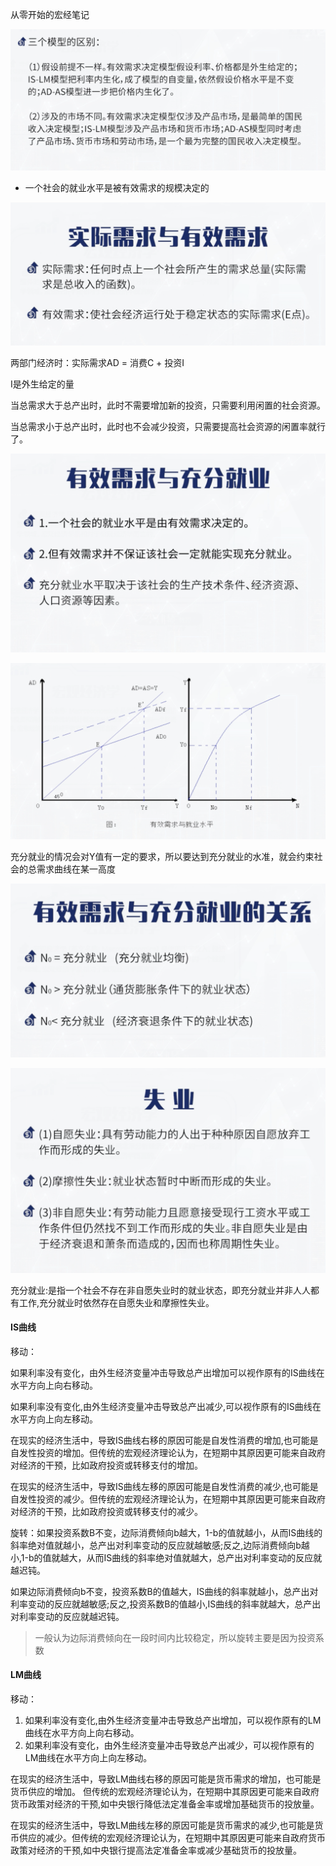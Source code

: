 从零开始的宏经笔记

![image-20231105085819399](%E4%BB%8E%E9%9B%B6%E5%BC%80%E5%A7%8B%E7%9A%84%E5%AE%8F%E7%BB%8F%E7%AC%94%E8%AE%B0/image-20231105085819399.png)

- 一个社会的就业水平是被有效需求的规模决定的

![image-20231105090216356](%E4%BB%8E%E9%9B%B6%E5%BC%80%E5%A7%8B%E7%9A%84%E5%AE%8F%E7%BB%8F%E7%AC%94%E8%AE%B0/image-20231105090216356.png)

两部门经济时：实际需求AD = 消费C + 投资I

I是外生给定的量

当总需求大于总产出时，此时不需要增加新的投资，只需要利用闲置的社会资源。

当总需求小于总产出时，此时也不会减少投资，只需要提高社会资源的闲置率就行了。

![image-20231105090524053](%E4%BB%8E%E9%9B%B6%E5%BC%80%E5%A7%8B%E7%9A%84%E5%AE%8F%E7%BB%8F%E7%AC%94%E8%AE%B0/image-20231105090524053.png)

![image-20231105090652819](%E4%BB%8E%E9%9B%B6%E5%BC%80%E5%A7%8B%E7%9A%84%E5%AE%8F%E7%BB%8F%E7%AC%94%E8%AE%B0/image-20231105090652819.png)

充分就业的情况会对Y值有一定的要求，所以要达到充分就业的水准，就会约束社会的总需求曲线在某一高度

![image-20231105090846888](%E4%BB%8E%E9%9B%B6%E5%BC%80%E5%A7%8B%E7%9A%84%E5%AE%8F%E7%BB%8F%E7%AC%94%E8%AE%B0/image-20231105090846888.png)

![image-20231105091027643](%E4%BB%8E%E9%9B%B6%E5%BC%80%E5%A7%8B%E7%9A%84%E5%AE%8F%E7%BB%8F%E7%AC%94%E8%AE%B0/image-20231105091027643.png)

充分就业:是指一个社会不存在非自愿失业时的就业状态，即充分就业并非人人都有工作,充分就业时依然存在自愿失业和摩擦性失业。

#### IS曲线

移动：

如果利率没有变化，由外生经济变量冲击导致总产出增加可以视作原有的IS曲线在水平方向上向右移动。

如果利率没有变化,由外生经济变量冲击导致总产出减少,可以视作原有的IS曲线在水平方向上向左移动。

在现实的经济生活中，导致IS曲线右移的原因可能是自发性消费的增加,也可能是自发性投资的增加。但传统的宏观经济理论认为，在短期中其原因更可能来自政府对经济的干预，比如政府投资或转移支付的增加。

在现实的经济生活中，导致IS曲线左移的原因可能是自发性消费的减少,也可能是自发性投资的减少。但传统的宏观经济理论认为，在短期中其原因更可能来自政府对经济的干预，比如政府投资或转移支付的减少。

旋转：如果投资系数B不变，边际消费倾向b越大，1-b的值就越小，从而IS曲线的斜率绝对值就越小，总产出对利率变动的反应就越敏感;反之,边际消费倾向b越小,1-b的值就越大，从而IS曲线的斜率绝对值就越大，总产出对利率变动的反应就越迟钝。

如果边际消费倾向b不变，投资系数B的值越大，IS曲线的斜率就越小，总产出对利率变动的反应就越敏感;反之,投资系数B的值越小,IS曲线的斜率就越大，总产出对利率变动的反应就越迟钝。

> 一般认为边际消费倾向在一段时间内比较稳定，所以旋转主要是因为投资系数

#### LM曲线

移动：

1. 如果利率没有变化,由外生经济变量冲击导致总产出增加，可以视作原有的LM曲线在水平方向上向右移动。
2. 如果利率没有变化，由外生经济变量冲击导致总产出减少，可以视作原有的LM曲线在水平方向上向左移动。

在现实的经济生活中，导致LM曲线右移的原因可能是货币需求的增加，也可能是货币供应的增加。
但传统的宏观经济理论认为，在短期中其原因更可能来自政府货币政策对经济的干预,如中央银行降低法定准备金率或增加基础货币的投放量。

在现实的经济生活中，导致LM曲线左移的原因可能是货币需求的减少,也可能是货币供应的减少。但传统的宏观经济理论认为，在短期中其原因更可能来自政府货币政策对经济的干预,如中央银行提高法定准备金率或减少基础货币的投放量。